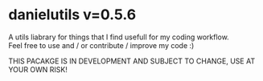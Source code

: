 # danielutils v=0.5.6
A utils liabrary for things that I find usefull for my coding workflow.\
Feel free to use and / or contribute / improve my code :)

THIS PACAKGE IS IN DEVELOPMENT AND SUBJECT TO CHANGE, USE AT YOUR OWN RISK!